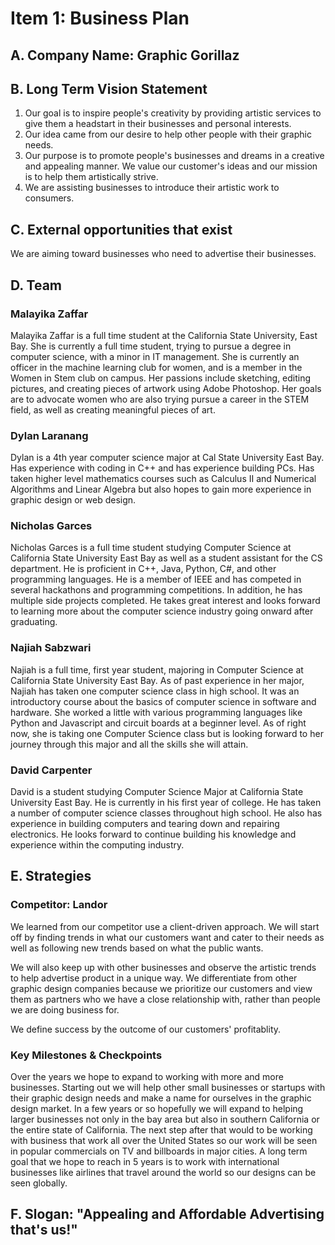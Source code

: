 # Item 1: Business Plan

## A. Company Name: Graphic Gorillaz

## B. Long Term Vision Statement
1. Our goal is to inspire people's creativity by providing artistic services to give them a headstart in their businesses and personal interests.
2. Our idea came from our desire to help other people with their graphic needs.
3. Our purpose is to promote people's businesses and dreams in a creative and appealing manner. We value our customer's ideas and our mission is to help them artistically strive.
4. We are assisting businesses to introduce their artistic work to consumers.

## C. External opportunities that exist

We are aiming toward businesses who need to advertise their businesses.

## D. Team

### Malayika Zaffar
   
Malayika Zaffar is a full time student at the California State University, East Bay. She is currently a full time student, trying to pursue a degree in computer science, with a minor in IT management. She is currently an officer in the machine learning club for women, and is a member in the Women in Stem club on campus. Her passions include sketching, editing pictures, and creating pieces of artwork using Adobe Photoshop. Her goals are to advocate women who are also trying pursue a career in the STEM field, as well as creating meaningful pieces of art. 
   
### Dylan Laranang
   
Dylan is a 4th year computer science major at Cal State University East Bay. Has experience with coding in C++ and has experience building PCs. Has taken higher level mathematics courses such as Calculus II and Numerical Algorithms and Linear Algebra but also hopes to gain more experience in graphic design or web design.
   
### Nicholas Garces
   
Nicholas Garces is a full time student studying Computer Science at California State University East Bay as well as a student assistant for the CS department. He is proficient in C++, Java, Python, C#, and other programming languages. He is a member of IEEE and has competed in several hackathons and programming competitions. In addition, he has multiple side projects completed. He takes great interest and looks forward to learning more about the computer science industry going onward after graduating.
   
### Najiah Sabzwari
   
Najiah is a full time, first year student, majoring in Computer Science at California State University East Bay. As of past experience in her    major, Najiah has taken one computer science class in high school. It was an introductory course about the basics of computer science in software and hardware. She worked a little with various programming languages like Python and Javascript and circuit boards at a beginner level. As of right now, she is taking one Computer Science class but is looking forward to  her journey through this major and all the skills she will attain.
   
### David Carpenter
   
David is a student studying Computer Science Major at California State University East Bay. He is currently in his first year of college. He has taken a number of computer science classes throughout high school. He also has experience in building computers and tearing down and repairing electronics. He looks forward to continue building his knowledge and experience within the computing industry.

## E. Strategies

### Competitor: Landor
We learned from our competitor use a client-driven approach. We will start off by finding trends in what our customers want and cater to their needs as well as following new trends based on what the public wants.

We will also keep up with other businesses and observe the artistic trends to help advertise product in a unique way.
We differentiate from other graphic design companies because we prioritize our customers and view them as partners who we have a close relationship with, rather than people we are doing business for.

We define success by the outcome of our customers' profitablity.
   
### Key Milestones & Checkpoints
Over the years we hope to expand to working with more and more businesses. Starting out we will help other small businesses or startups with their graphic design needs and make a name for ourselves in the graphic design market. In a few years or so hopefully we will expand to helping larger businesses not only in the bay area but also in southern California or the entire state of California. The next step after that would to be working with business that work all over the United States so our work will be seen in popular commercials on TV and billboards in major cities. A long term goal that we hope to reach in 5 years is to  work with international businesses like airlines that travel around the world so our designs can be seen globally.

## F. Slogan: "Appealing and Affordable Advertising that's us!"